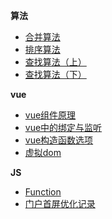 **算法**
* [合并算法](https://github.com/jiangchenguang/blog/issues/6)
* [排序算法](https://github.com/jiangchenguang/blog/issues/7)
* [查找算法（上）](https://github.com/jiangchenguang/blog/issues/8)
* [查找算法（下）](https://github.com/jiangchenguang/blog/issues/9)



**vue**
* [vue组件原理](https://github.com/jiangchenguang/blog/issues/4)
* [vue中的绑定与监听](https://github.com/jiangchenguang/blog/issues/5)
* [vue构造函数选项](https://github.com/jiangchenguang/blog/issues/3)
* [虚拟dom](https://github.com/jiangchenguang/blog/issues/2)

**JS**
* [Function](https://github.com/jiangchenguang/blog/issues/1)
* [门户首屏优化记录](https://github.com/jiangchenguang/blog/issues/10)
